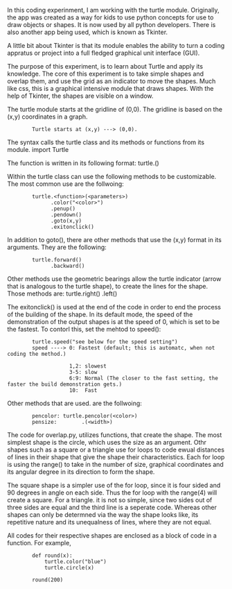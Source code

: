 In this coding experinment, I am working with the turtle module. Originally, the app was created as a way for kids to use python concepts for use to draw objects or shapes. It is now used by all python developers. There is also another app being used, which is known as Tkinter. 

A little bit about Tkinter is that its module enables the ability to turn a coding appratus or project into a full fledged graphical unit interface (GUI). 

The purpose of this experiment, is to learn about Turtle and apply its knowledge. The core of this experiment is to take simple shapes and overlap them, and use the grid as an indicator to move the shapes. Much like css, this is a graphical intensive module that draws shapes. With the help of Tkinter, the shapes are visible on a window.

The turtle module starts at the gridline of (0,0). The gridline is based on the (x,y) coordinates in a graph. 

            Turtle starts at (x,y) ---> (0,0).

The syntax calls the turtle class and its methods or functions from its module.
            import Turtle

The function is written in its following format:
            turtle.<function>(<parameters>)

Within the turtle class can use the following methods to be customizable. The most common use are the follwoing:

            turtle.<function>(<parameters>)
                  .color("<color>")
                  .penup()
                  .pendown()
                  .goto(x,y)
                  .exitonclick()

In addition to goto(), there are other methods that use the (x,y) format in its arguments. They are the following:

            turtle.forward()
                  .backward()

Other methods use the geometric bearings allow the turtle indicator (arrow that is analogous to the turtle shape), to create the lines for the shape. Those methods are:
            turtle.right(<degree>)
                  .left(<degree>)


The exitonclick() is used at the end of the code in order to end the process of the building of the shape. In its default mode, the speed of the demonstration of the output shapes is at the speed of 0, which is set to be the fastest. To contorl this, set the mehtod to speed():

            turtle.speed("see below for the speed setting")
            speed ----> 0: Fastest (default; this is automatc, when not coding the method.)

                        1,2: slowest
                        3-5: slow
                        6:9: Normal (The closer to the fast setting, the faster the build demonstration gets.)
                        10:  Fast

Other methods that are used. are the follwoing:

            pencolor: turtle.pencolor(<color>)
            pensize:        .(<width>)

The code for overlap.py, utilizes functions, that create the shape. The most simplest shape is the circle, which uses the size as an argument. Othr shapes such as a square or a triangle use for loops to code ewual distances of lines in their shape that give the shape their characteristics. Each for loop is using the range() to take in the number of size, graphical coordinates and its angular degree in its direction to form the shape. 

The square shape is a simpler use of the for loop, since it is four sided and 90 degrees in angle on each side. Thus the for loop with the range(4) will create a square. For a triangle. it is not so simple, since two sides out of three sides are equal and the third line is a seperate code. Whereas other shapes can only be determned via the way the shape looks like, its repetitive nature and its unequalness of lines, where they are not equal. 

All codes for their respective shapes are enclosed as a block of code in a function. For example, 

            def round(x):
                turtle.color("blue")
                turtle.circle(x)

            round(200)
